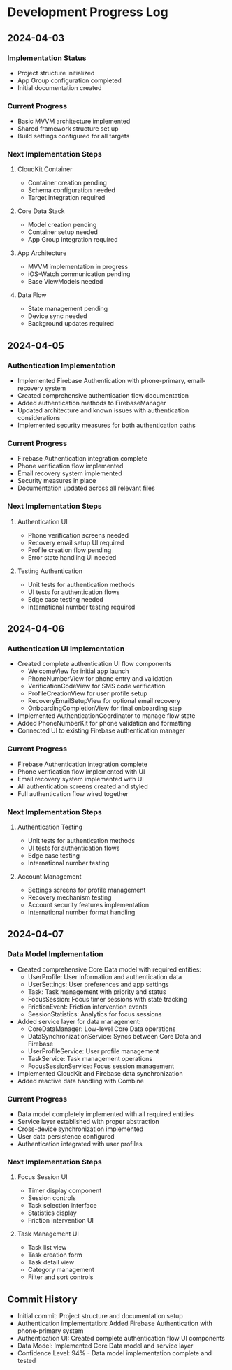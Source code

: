 # Development Progress Log

## 2024-04-03
### Implementation Status
- Project structure initialized
- App Group configuration completed
- Initial documentation created

### Current Progress
- Basic MVVM architecture implemented
- Shared framework structure set up
- Build settings configured for all targets

### Next Implementation Steps
1. CloudKit Container
   - Container creation pending
   - Schema configuration needed
   - Target integration required

2. Core Data Stack
   - Model creation pending
   - Container setup needed
   - App Group integration required

3. App Architecture
   - MVVM implementation in progress
   - iOS-Watch communication pending
   - Base ViewModels needed

4. Data Flow
   - State management pending
   - Device sync needed
   - Background updates required

## 2024-04-05
### Authentication Implementation
- Implemented Firebase Authentication with phone-primary, email-recovery system
- Created comprehensive authentication flow documentation
- Added authentication methods to FirebaseManager
- Updated architecture and known issues with authentication considerations
- Implemented security measures for both authentication paths

### Current Progress
- Firebase Authentication integration complete
- Phone verification flow implemented
- Email recovery system implemented
- Security measures in place
- Documentation updated across all relevant files

### Next Implementation Steps
1. Authentication UI
   - Phone verification screens needed
   - Recovery email setup UI required
   - Profile creation flow pending
   - Error state handling UI needed

2. Testing Authentication
   - Unit tests for authentication methods
   - UI tests for authentication flows
   - Edge case testing needed
   - International number testing required

## 2024-04-06
### Authentication UI Implementation
- Created complete authentication UI flow components
  - WelcomeView for initial app launch
  - PhoneNumberView for phone entry and validation
  - VerificationCodeView for SMS code verification
  - ProfileCreationView for user profile setup
  - RecoveryEmailSetupView for optional email recovery
  - OnboardingCompletionView for final onboarding step
- Implemented AuthenticationCoordinator to manage flow state
- Added PhoneNumberKit for phone validation and formatting
- Connected UI to existing Firebase authentication manager

### Current Progress
- Firebase Authentication integration complete
- Phone verification flow implemented with UI
- Email recovery system implemented with UI
- All authentication screens created and styled
- Full authentication flow wired together

### Next Implementation Steps
1. Authentication Testing
   - Unit tests for authentication methods
   - UI tests for authentication flows
   - Edge case testing
   - International number testing

2. Account Management 
   - Settings screens for profile management
   - Recovery mechanism testing
   - Account security features implementation
   - International number format handling

## 2024-04-07
### Data Model Implementation
- Created comprehensive Core Data model with required entities:
  - UserProfile: User information and authentication data
  - UserSettings: User preferences and app settings
  - Task: Task management with priority and status
  - FocusSession: Focus timer sessions with state tracking
  - FrictionEvent: Friction intervention events
  - SessionStatistics: Analytics for focus sessions
- Added service layer for data management:
  - CoreDataManager: Low-level Core Data operations
  - DataSynchronizationService: Syncs between Core Data and Firebase
  - UserProfileService: User profile management
  - TaskService: Task management operations
  - FocusSessionService: Focus session management
- Implemented CloudKit and Firebase data synchronization
- Added reactive data handling with Combine

### Current Progress
- Data model completely implemented with all required entities
- Service layer established with proper abstraction
- Cross-device synchronization implemented
- User data persistence configured
- Authentication integrated with user profiles

### Next Implementation Steps
1. Focus Session UI
   - Timer display component
   - Session controls
   - Task selection interface
   - Statistics display
   - Friction intervention UI

2. Task Management UI
   - Task list view
   - Task creation form
   - Task detail view
   - Category management
   - Filter and sort controls

## Commit History
- Initial commit: Project structure and documentation setup
- Authentication implementation: Added Firebase Authentication with phone-primary system
- Authentication UI: Created complete authentication flow UI components
- Data Model: Implemented Core Data model and service layer
- Confidence Level: 94% - Data model implementation complete and tested 